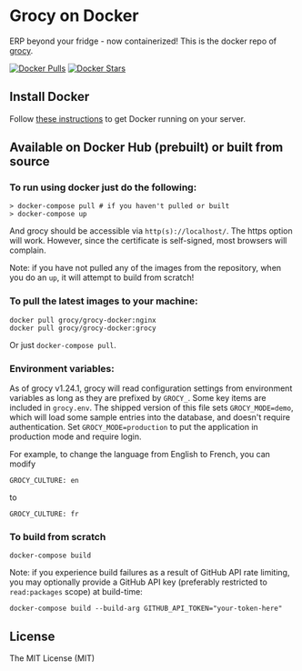 # Grocy on Docker

ERP beyond your fridge - now containerized! This is the docker repo of [grocy](https://github.com/grocy/grocy).

[![Docker Pulls](https://img.shields.io/docker/pulls/grocy/grocy-docker.svg)](https://hub.docker.com/r/grocy/grocy-docker/)
[![Docker Stars](https://img.shields.io/docker/stars/grocy/grocy-docker.svg)](https://hub.docker.com/r/grocy/grocy-docker/)

## Install Docker

Follow [these instructions](https://docs.docker.com/engine/installation/) to get Docker running on your server.

## Available on Docker Hub (prebuilt) or built from source

### To run using docker just do the following:

```
> docker-compose pull # if you haven't pulled or built
> docker-compose up
```

And grocy should be accessible via `http(s)://localhost/`. The https option will work. However, since the certificate is self-signed, most browsers will complain.

Note: if you have not pulled any of the images from the repository, when you do an `up`, it will attempt to build from scratch!

### To pull the latest images to your machine:

```
docker pull grocy/grocy-docker:nginx
docker pull grocy/grocy-docker:grocy
```

Or just `docker-compose pull`.

### Environment variables:

As of grocy v1.24.1, grocy will read configuration settings from environment variables as long as they are prefixed by `GROCY_`. Some key items are included in  `grocy.env`. The shipped version of this file sets `GROCY_MODE=demo`, which will load some sample entries into the database, and doesn't require authentication. Set `GROCY_MODE=production` to put the application in production mode and require login. 

For example, to change the language from English to French, you can modify

```
GROCY_CULTURE: en
```

to

```
GROCY_CULTURE: fr
```

### To build from scratch

```
docker-compose build
```

Note: if you experience build failures as a result of GitHub API rate limiting, you may optionally provide a GitHub API key (preferably restricted to `read:packages` scope) at build-time:

```
docker-compose build --build-arg GITHUB_API_TOKEN="your-token-here"
```

## License
The MIT License (MIT)
